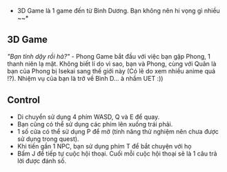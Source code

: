 * 3D Game là 1 game đến từ Bình Dương. Bạn không nên hi vọng gì nhiều ~~*
## 3D Game
*"Bạn tỉnh dậy rồi hả?"* - Phong
Game bắt đầu với việc bạn gặp Phong, 1 thanh niên lạ mặt. Không biết lí do vì sao, bạn và Phong, cùng với Quân là bạn của Phong bị Isekai sang thế giới này (Có lẽ do xem nhiều anime quá !?). Nhiệm vụ của bạn là trở về Bình D... à nhầm UET :))
## Control
 - Di chuyển sử dụng 4 phím WASD, Q và E để quay.
 - Bạn cũng có thể sử dụng các phím lên xuống trái phải.
 - 1 số cửa có thể sử dụng P để mở (tính năng thử nghiệm nên chưa được sử dụng trong quest).
 - Khi tiến gần 1 NPC, bạn sử dụng phím T để bắt chuyện với họ
 - Bấm J để tiếp tự cuộc hội thoại. Cuối mỗi cuộc hội thoại sẽ là 1 câu trả lời được đánh số.
